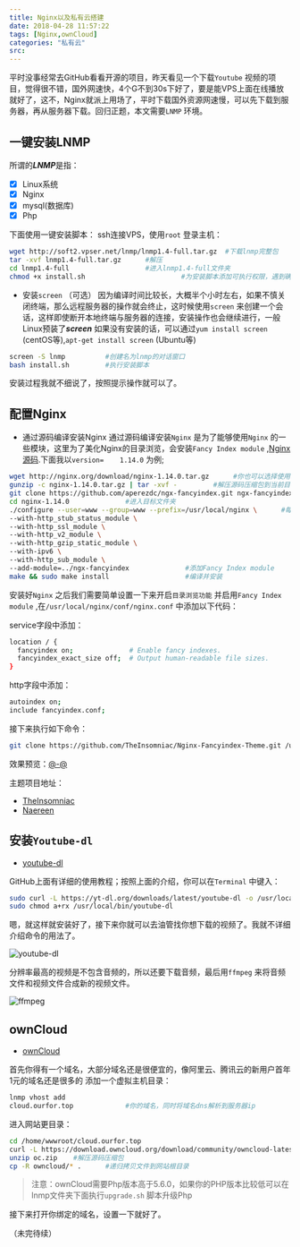 ```yaml
---
title: Nginx以及私有云搭建
date: 2018-04-28 11:57:22
tags: [Nginx,ownCloud]
categories: "私有云" 
src: 
---
```

平时没事经常去GitHub看看开源的项目，昨天看见一个下载` Youtube ` 视频的项目，觉得很不错，国外网速快，4个G不到30s下好了，要是能VPS上面在线播放就好了，这不，Nginx就派上用场了，平时下载国外资源网速慢，可以先下载到服务器，再从服务器下载。回归正题，本文需要` LNMP ` 环境。
<!--more-->

## 一键安装LNMP
所谓的***LNMP***是指：
- [x] Linux系统
- [x] Nginx
- [x] mysql(数据库)
- [x] Php

下面使用一键安装脚本：
ssh连接VPS，使用` root ` 登录主机：
```bash
wget http://soft2.vpser.net/lnmp/lnmp1.4-full.tar.gz  #下载lnmp完整包
tar -xvf lnmp1.4-full.tar.gz      #解压
cd lnmp1.4-full                   #进入lnmp1.4-full文件夹
chmod +x install.sh                        #为安装脚本添加可执行权限，遇到确实执行权限，可以添加运行权限
```

- 安装` screen ` （可选）
因为编译时间比较长，大概半个小时左右，如果不慎关闭终端，那么远程服务器的操作就会终止，这时候使用` screen ` 来创建一个会话，这样即使断开本地终端与服务器的连接，安装操作也会继续进行，一般Linux预装了***screen***
如果没有安装的话，可以通过` yum install screen ` (centOS等),` apt-get install screen ` (Ubuntu等)

```bash
screen -S lnmp          #创建名为lnmp的对话窗口
bash install.sh         #执行安装脚本
```
安装过程我就不细说了，按照提示操作就可以了。


## 配置Nginx

- 通过源码编译安装Nginx
通过源码编译安装` Nginx ` 是为了能够使用` Nginx ` 的一些模块，这里为了美化Nginx的目录浏览，会安装` Fancy Index module ` ,[Nginx源码](http://nginx.org/en/download.html).下面我以` version=	1.14.0 ` 为例;

```bash
wget http://nginx.org/download/nginx-1.14.0.tar.gz      #你也可以选择使用curl下载
gunzip -c nginx-1.14.0.tar.gz | tar -xvf -         #解压源码压缩包到当前目录
git clone https://github.com/aperezdc/ngx-fancyindex.git ngx-fancyindex   #需要安装git
cd nginx-1.14.0              #进入目标文件夹
./configure --user=www --group=www --prefix=/usr/local/nginx \      #每条命令都要回车
--with-http_stub_status_module \ 
--with-http_ssl_module \
--with-http_v2_module \
--with-http_gzip_static_module \ 
--with-ipv6 \ 
--with-http_sub_module \
--add-module=../ngx-fancyindex              #添加Fancy Index module
make && sudo make install                   #编译并安装
```
安装好` Nginx ` 之后我们需要简单设置一下来开启` 目录浏览功能 ` 并启用` Fancy Index module ` ,在` /usr/local/nginx/conf/nginx.conf ` 中添加以下代码：

service字段中添加：
```bash
location / {
  fancyindex on;              # Enable fancy indexes.
  fancyindex_exact_size off;  # Output human-readable file sizes.
}
```
http字段中添加：
```bash
autoindex on;
include fancyindex.conf;
```

接下来执行如下命令：
```bash
git clone https://github.com/TheInsomniac/Nginx-Fancyindex-Theme.git /usr/local/nginx/fancyindex
```
效果预览：[@-@](https://file.ourfor.top)

主题项目地址：

- [TheInsomniac](https://github.com/TheInsomniac/Nginx-Fancyindex-Theme.git)
- [Naereen](https://github.com/Naereen/Nginx-Fancyindex-Theme.git)

## 安装` Youtube-dl `

- [youtube-dl](https://github.com/rg3/youtube-dl)

GitHub上面有详细的使用教程；按照上面的介绍，你可以在` Terminal ` 中键入：

```bash
sudo curl -L https://yt-dl.org/downloads/latest/youtube-dl -o /usr/local/bin/youtube-dl
sudo chmod a+rx /usr/local/bin/youtube-dl
```
嗯，就这样就安装好了，接下来你就可以去油管找你想下载的视频了。我就不详细介绍命令的用法了。

![youtube-dl](http://p5culcl8r.bkt.clouddn.com/youtube-dl.png)

分辨率最高的视频是不包含音频的，所以还要下载音频，最后用` ffmpeg ` 来将音频文件和视频文件合成新的视频文件。

![ffmpeg](http://p5culcl8r.bkt.clouddn.com/ffmpeg.png)













## ownCloud
- [ownCloud](https://owncloud.org/)

首先你得有一个域名，大部分域名还是很便宜的，像阿里云、腾讯云的新用户首年1元的域名还是很多的
添加一个虚拟主机目录：
```bash
lnmp vhost add
cloud.ourfor.top             #你的域名，同时将域名dns解析到服务器ip
```

进入网站更目录：
```bash
cd /home/wwwroot/cloud.ourfor.top
curl -L https://download.owncloud.org/download/community/owncloud-latest.zip -o oc.zip   #下载ownCloud源码，并重命名为oc.zip
unzip oc.zip    #解压源码压缩包
cp -R owncloud/* .      #递归拷贝文件到网站根目录
```
> 注意：ownCloud需要Php版本高于5.6.0，如果你的PHP版本比较低可以在lnmp文件夹下面执行` upgrade.sh ` 脚本升级Php

接下来打开你绑定的域名，设置一下就好了。


（未完待续）

